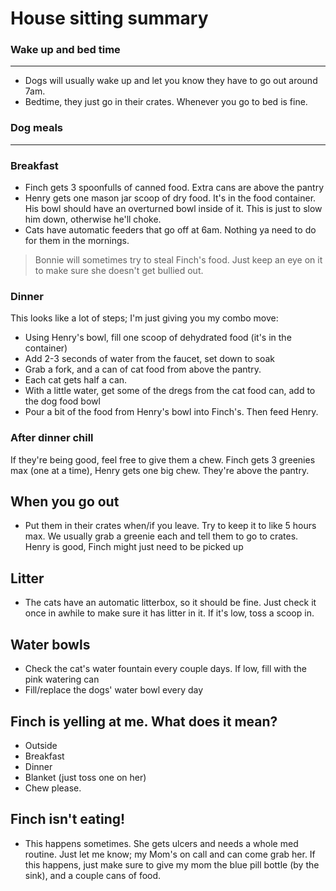 # House sitting summary


### Wake up and bed time
---

- Dogs will usually wake up and let you know they have to go out around 7am.
- Bedtime, they just go in their crates. Whenever you go to bed is fine.


### Dog meals
---

### Breakfast

- Finch gets 3 spoonfulls of canned food. Extra cans are above the pantry
- Henry gets one mason jar scoop of dry food. It's in the food container. His bowl should have an overturned bowl inside of it. This is just to slow him down, otherwise he'll choke.
- Cats have automatic feeders that go off at 6am. Nothing ya need to do for them in the mornings.

> Bonnie will sometimes try to steal Finch's food. Just keep an eye on it to make sure she doesn't get bullied out.


### Dinner

This looks like a lot of steps; I'm just giving you my combo move:
- Using Henry's bowl, fill one scoop of dehydrated food (it's in the container)
- Add 2-3 seconds of water from the faucet, set down to soak
- Grab a fork, and a can of cat food from above the pantry.
- Each cat gets half a can.
- With a little water, get some of the dregs from the cat food can, add to the dog food bowl
- Pour a bit of the food from Henry's bowl into Finch's. Then feed Henry.


### After dinner chill

If they're being good, feel free to give them a chew. Finch gets 3 greenies max (one at a time), Henry gets one big chew. They're above the pantry.

## When you go out

- Put them in their crates when/if you leave. Try to keep it to like 5 hours max. We usually grab a greenie each and tell them to go to crates. Henry is good, Finch might just need to be picked up


## Litter

- The cats have an automatic litterbox, so it should be fine. Just check it once in awhile to make sure it has litter in it. If it's low, toss a scoop in.


## Water bowls

- Check the cat's water fountain every couple days. If low, fill with the pink watering can
- Fill/replace the dogs' water bowl every day


## Finch is yelling at me. What does it mean?

- Outside
- Breakfast
- Dinner
- Blanket (just toss one on her)
- Chew please.

## Finch isn't eating!

- This happens sometimes. She gets ulcers and needs a whole med routine. Just let me know; my Mom's on call and can come grab her. If this happens, just make sure to give my mom the blue pill bottle (by the sink), and a couple cans of food.
